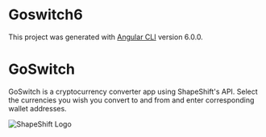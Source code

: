 # Goswitch6
This project was generated with [Angular CLI](https://github.com/angular/angular-cli) version 6.0.0.

# GoSwitch

GoSwitch is a cryptocurrency converter app using ShapeShift's API. Select the currencies you wish you convert to and from and enter corresponding wallet addresses.

![ShapeShift Logo](https://goo.gl/images/TVkkgA "Logo ShapeShift")